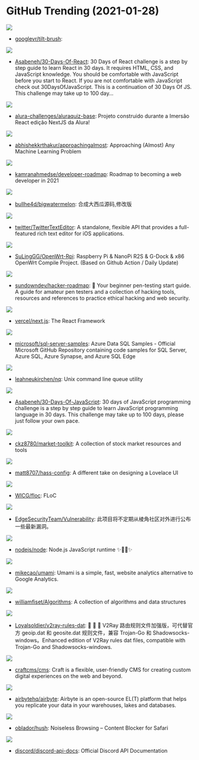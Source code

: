 # GitHub Trending (2021-01-28)

![](https://img.shields.io/badge/C%23-New%20288-green?style=flat-square&logo=appveyor)
- [googlevr/tilt-brush](https://github.com/googlevr/tilt-brush): 

![](https://img.shields.io/badge/JavaScript-New%20104-green?style=flat-square&logo=appveyor)
- [Asabeneh/30-Days-Of-React](https://github.com/Asabeneh/30-Days-Of-React): 30 Days of React challenge is a step by step guide to learn React in 30 days. It requires HTML, CSS, and JavaScript knowledge. You should be comfortable with JavaScript before you start to React. If you are not comfortable with JavaScript check out 30DaysOfJavaScript. This is a continuation of 30 Days Of JS. This challenge may take up to 100 day…

![](https://img.shields.io/badge/JavaScript-New%20244-green?style=flat-square&logo=appveyor)
- [alura-challenges/aluraquiz-base](https://github.com/alura-challenges/aluraquiz-base): Projeto construido durante a Imersão React edição NextJS da Alura!

![](https://img.shields.io/badge/none-New%20321-green?style=flat-square&logo=appveyor)
- [abhishekkrthakur/approachingalmost](https://github.com/abhishekkrthakur/approachingalmost): Approaching (Almost) Any Machine Learning Problem

![](https://img.shields.io/badge/none-New%20588-green?style=flat-square&logo=appveyor)
- [kamranahmedse/developer-roadmap](https://github.com/kamranahmedse/developer-roadmap): Roadmap to becoming a web developer in 2021

![](https://img.shields.io/badge/JavaScript-New%2031-green?style=flat-square&logo=appveyor)
- [bullhe4d/bigwatermelon](https://github.com/bullhe4d/bigwatermelon): 合成大西瓜源码,修改版

![](https://img.shields.io/badge/Swift-New%20326-green?style=flat-square&logo=appveyor)
- [twitter/TwitterTextEditor](https://github.com/twitter/TwitterTextEditor): A standalone, flexible API that provides a full-featured rich text editor for iOS applications.

![](https://img.shields.io/badge/Shell-New%20152-green?style=flat-square&logo=appveyor)
- [SuLingGG/OpenWrt-Rpi](https://github.com/SuLingGG/OpenWrt-Rpi): Raspberry Pi & NanoPi R2S & G-Dock & x86 OpenWrt Compile Project. (Based on Github Action / Daily Update)

![](https://img.shields.io/badge/none-New%20507-green?style=flat-square&logo=appveyor)
- [sundowndev/hacker-roadmap](https://github.com/sundowndev/hacker-roadmap): 📌 Your beginner pen-testing start guide. A guide for amateur pen testers and a collection of hacking tools, resources and references to practice ethical hacking and web security.

![](https://img.shields.io/badge/JavaScript-New%20346-green?style=flat-square&logo=appveyor)
- [vercel/next.js](https://github.com/vercel/next.js): The React Framework

![](https://img.shields.io/badge/none-New%2022-green?style=flat-square&logo=appveyor)
- [microsoft/sql-server-samples](https://github.com/microsoft/sql-server-samples): Azure Data SQL Samples - Official Microsoft GitHub Repository containing code samples for SQL Server, Azure SQL, Azure Synapse, and Azure SQL Edge

![](https://img.shields.io/badge/C-New%20235-green?style=flat-square&logo=appveyor)
- [leahneukirchen/nq](https://github.com/leahneukirchen/nq): Unix command line queue utility

![](https://img.shields.io/badge/JavaScript-New%20260-green?style=flat-square&logo=appveyor)
- [Asabeneh/30-Days-Of-JavaScript](https://github.com/Asabeneh/30-Days-Of-JavaScript): 30 days of JavaScript programming challenge is a step by step guide to learn JavaScript programming language in 30 days. This challenge may take up to 100 days, please just follow your own pace.

![](https://img.shields.io/badge/none-New%2034-green?style=flat-square&logo=appveyor)
- [ckz8780/market-toolkit](https://github.com/ckz8780/market-toolkit): A collection of stock market resources and tools

![](https://img.shields.io/badge/JavaScript-New%2017-green?style=flat-square&logo=appveyor)
- [matt8707/hass-config](https://github.com/matt8707/hass-config): A different take on designing a Lovelace UI

![](https://img.shields.io/badge/none-New%2025-green?style=flat-square&logo=appveyor)
- [WICG/floc](https://github.com/WICG/floc): FLoC

![](https://img.shields.io/badge/none-New%2028-green?style=flat-square&logo=appveyor)
- [EdgeSecurityTeam/Vulnerability](https://github.com/EdgeSecurityTeam/Vulnerability): 此项目将不定期从棱角社区对外进行公布一些最新漏洞。

![](https://img.shields.io/badge/JavaScript-New%2063-green?style=flat-square&logo=appveyor)
- [nodejs/node](https://github.com/nodejs/node): Node.js JavaScript runtime ✨🐢🚀✨

![](https://img.shields.io/badge/JavaScript-New%2070-green?style=flat-square&logo=appveyor)
- [mikecao/umami](https://github.com/mikecao/umami): Umami is a simple, fast, website analytics alternative to Google Analytics.

![](https://img.shields.io/badge/Java-New%2035-green?style=flat-square&logo=appveyor)
- [williamfiset/Algorithms](https://github.com/williamfiset/Algorithms): A collection of algorithms and data structures

![](https://img.shields.io/badge/none-New%2049-green?style=flat-square&logo=appveyor)
- [Loyalsoldier/v2ray-rules-dat](https://github.com/Loyalsoldier/v2ray-rules-dat): 🦄 🎃 👻 V2Ray 路由规则文件加强版，可代替官方 geoip.dat 和 geosite.dat 规则文件，兼容 Trojan-Go 和 Shadowsocks-windows。Enhanced edition of V2Ray rules dat files, compatible with Trojan-Go and Shadowsocks-windows.

![](https://img.shields.io/badge/PHP-New%204-green?style=flat-square&logo=appveyor)
- [craftcms/cms](https://github.com/craftcms/cms): Craft is a flexible, user-friendly CMS for creating custom digital experiences on the web and beyond.

![](https://img.shields.io/badge/Java-New%20146-green?style=flat-square&logo=appveyor)
- [airbytehq/airbyte](https://github.com/airbytehq/airbyte): Airbyte is an open-source EL(T) platform that helps you replicate your data in your warehouses, lakes and databases.

![](https://img.shields.io/badge/JavaScript-New%20207-green?style=flat-square&logo=appveyor)
- [oblador/hush](https://github.com/oblador/hush): Noiseless Browsing – Content Blocker for Safari

![](https://img.shields.io/badge/JavaScript-New%208-green?style=flat-square&logo=appveyor)
- [discord/discord-api-docs](https://github.com/discord/discord-api-docs): Official Discord API Documentation

